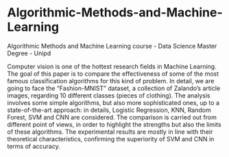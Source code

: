 # Algorithmic-Methods-and-Machine-Learning
Algorithmic Methods and Machine Learning course - Data Science Master Degree - Unipd

Computer vision is one of the hottest research fields in
Machine Learning. The goal of this paper is to compare
the effectiveness of some of the most famous classification
algorithms for this kind of problem. In detail, we are
going to face the “Fashion-MNIST” dataset, a collection
of Zalando’s article images, regarding 10 different classes
(pieces of clothing). The analysis involves some simple
algorithms, but also more sophisticated ones, up to a
state-of-the-art approach: in details, Logistic Regression,
KNN, Random Forest, SVM and CNN are considered. The
comparison is carried out from different point of views, in
order to highlight the strengths but also the limits of these
algorithms. The experimental results are mostly in line with
their theoretical characteristics, confirming the superiority
of SVM and CNN in terms of accuracy.
